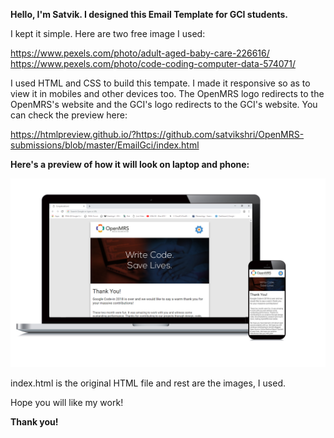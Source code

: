 <b>Hello, I'm Satvik. I designed this Email Template for GCI students.</b>



I kept it simple. Here are two free image I used:

https://www.pexels.com/photo/adult-aged-baby-care-226616/
https://www.pexels.com/photo/code-coding-computer-data-574071/

<p>I used HTML and CSS to build this tempate. I made it responsive so as to view it in mobiles and other devices too. The OpenMRS logo redirects to the OpenMRS's website and the GCI's logo redirects to the GCI's website. You can check the preview here: </p>

https://htmlpreview.github.io/?https://github.com/satvikshri/OpenMRS-submissions/blob/master/EmailGci/index.html



<b>Here's a preview of how it will look on laptop and phone:</b>

<img src = "https://github.com/satvikshri/OpenMRS-submissions/blob/master/EmailGci/preview.jpg">

index.html is the original HTML file and rest are the images, I used.

Hope you will like my work! 

<b> Thank you! </b>
